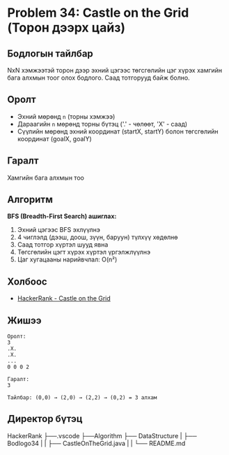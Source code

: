 # Problem 34: Castle on the Grid (Торон дээрх цайз)

## Бодлогын тайлбар

NxN хэмжээтэй торон дээр эхний цэгээс төгсгөлийн цэг хүрэх хамгийн бага алхмын тоог олох бодлого. Саад тотгорууд байж болно.

## Оролт

- Эхний мөрөнд `n` (торны хэмжээ)
- Дараагийн `n` мөрөнд торны бүтэц ('.' - чөлөөт, 'X' - саад)
- Сүүлийн мөрөнд эхний координат (startX, startY) болон төгсгөлийн координат (goalX, goalY)

## Гаралт

Хамгийн бага алхмын тоо

## Алгоритм

**BFS (Breadth-First Search) ашиглах:**

1. Эхний цэгээс BFS эхлүүлнэ
2. 4 чиглэлд (дээш, доош, зүүн, баруун) түлхүү хөдөлнө
3. Саад тотгор хүртэл шууд явна
4. Төгсгөлийн цэгт хүрэх хүртэл үргэлжлүүлнэ
5. Цаг хугацааны нарийвчлал: O(n²)

## Холбоос

- [HackerRank - Castle on the Grid](https://www.hackerrank.com/challenges/castle-on-the-grid)

## Жишээ

```
Оролт:
3
.X.
.X.
...
0 0 0 2

Гаралт:
3

Тайлбар: (0,0) → (2,0) → (2,2) → (0,2) = 3 алхам
```

## Директор бүтэц
HackerRank
    ├──.vscode
    ├──Algorithm
    ├── DataStructure
    |   ├── Bodlogo34
    |   |   ├── CastleOnTheGrid.java
    |   |   └── README.md